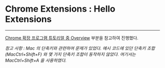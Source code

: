 # Chrome Extensions : Hello Extensions
----------
[Chrome 확장 프로그램 튜토리얼 중 Overview](https://developer.chrome.com/docs/extensions/mv2/overview/) 부분을 참고하여 진행했다.

*참고 사항 : Mac 의 단축키와 관련하여 문제가 있었다. 예시 코드에 있던 단축키 조합 (MacCtrl+Shift+F) 와 몇 가지 단축키 조합이 동작하지 않았다. 여기서는 MacCtrl+Shift+A 을 사용하였다.*